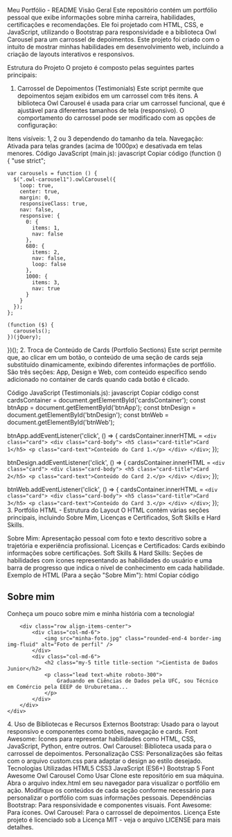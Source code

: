 Meu Portfólio - README
Visão Geral
Este repositório contém um portfólio pessoal que exibe informações sobre minha carreira, habilidades, certificações e recomendações. Ele foi projetado com HTML, CSS, e JavaScript, utilizando o Bootstrap para responsividade e a biblioteca Owl Carousel para um carrossel de depoimentos. Este projeto foi criado com o intuito de mostrar minhas habilidades em desenvolvimento web, incluindo a criação de layouts interativos e responsivos.

Estrutura do Projeto
O projeto é composto pelas seguintes partes principais:

1. Carrossel de Depoimentos (Testimonials)
Este script permite que depoimentos sejam exibidos em um carrossel com três itens. A biblioteca Owl Carousel é usada para criar um carrossel funcional, que é ajustável para diferentes tamanhos de tela (responsivo). O comportamento do carrossel pode ser modificado com as opções de configuração:

Itens visíveis: 1, 2 ou 3 dependendo do tamanho da tela.
Navegação: Ativada para telas grandes (acima de 1000px) e desativada em telas menores.
Código JavaScript (main.js):
javascript
Copiar código
(function () {
    "use strict";
  
    var carousels = function () {
      $(".owl-carousel1").owlCarousel({
        loop: true,
        center: true,
        margin: 0,
        responsiveClass: true,
        nav: false,
        responsive: {
          0: {
            items: 1,
            nav: false
          },
          680: {
            items: 2,
            nav: false,
            loop: false
          },
          1000: {
            items: 3,
            nav: true
          }
        }
      });
    };
  
    (function ($) {
      carousels();
    })(jQuery);
})();
2. Troca de Conteúdo de Cards (Portfolio Sections)
Este script permite que, ao clicar em um botão, o conteúdo de uma seção de cards seja substituído dinamicamente, exibindo diferentes informações de portfólio. São três seções: App, Design e Web, com conteúdo específico sendo adicionado no container de cards quando cada botão é clicado.

Código JavaScript (Testimonials.js):
javascript
Copiar código
const cardsContainer = document.getElementById('cardsContainer');
const btnApp = document.getElementById('btnApp');
const btnDesign = document.getElementById('btnDesign');
const btnWeb = document.getElementById('btnWeb');

btnApp.addEventListener('click', () => {
  cardsContainer.innerHTML = `
    <div class="card">
      <div class="card-body">
        <h5 class="card-title">Card 1</h5>
        <p class="card-text">Conteúdo do Card 1.</p>
      </div>
    </div>
  `;
});

btnDesign.addEventListener('click', () => {
  cardsContainer.innerHTML = `
    <div class="card">
      <div class="card-body">
        <h5 class="card-title">Card 2</h5>
        <p class="card-text">Conteúdo do Card 2.</p>
      </div>
    </div>
  `;
});

btnWeb.addEventListener('click', () => {
  cardsContainer.innerHTML = `
    <div class="card">
      <div class="card-body">
        <h5 class="card-title">Card 3</h5>
        <p class="card-text">Conteúdo do Card 3.</p>
      </div>
    </div>
  `;
});
3. Portfólio HTML - Estrutura do Layout
O HTML contém várias seções principais, incluindo Sobre Mim, Licenças e Certificados, Soft Skills e Hard Skills.

Sobre Mim: Apresentação pessoal com foto e texto descritivo sobre a trajetória e experiência profissional.
Licenças e Certificados: Cards exibindo informações sobre certificações.
Soft Skills & Hard Skills: Seções de habilidades com ícones representando as habilidades do usuário e uma barra de progresso que indica o nível de conhecimento em cada habilidade.
Exemplo de HTML (Para a seção "Sobre Mim"):
html
Copiar código
<section class="mt-2" id="about">
    <div class="container">
        <div class="text-center">
            <h1 class="d-inline-flex title-section underline-text">
                Sobre mim
            </h1>
            <p class="lead text-white roboto-300">
                Conheça um pouco sobre mim e minha história com a tecnologia!
            </p>
        </div>

        <div class="row align-items-center">
            <div class="col-md-6">
                <img src="minha-foto.jpg" class="rounded-end-4 border-img img-fluid" alt="Foto de perfil" />
            </div>
            <div class="col-md-6">
                <h2 class="my-5 title title-section ">Cientista de Dados Junior</h2>
                <p class="lead text-white roboto-300">
                    Graduando em Ciências de Dados pela UFC, sou Técnico em Comércio pela EEEP de Uruburetama...
                </p>
            </div>
        </div>
    </div>
</section>
4. Uso de Bibliotecas e Recursos Externos
Bootstrap: Usado para o layout responsivo e componentes como botões, navegação e cards.
Font Awesome: Ícones para representar habilidades como HTML, CSS, JavaScript, Python, entre outros.
Owl Carousel: Biblioteca usada para o carrossel de depoimentos.
Personalização CSS: Personalizações são feitas com o arquivo custom.css para adaptar o design ao estilo desejado.
Tecnologias Utilizadas
HTML5
CSS3
JavaScript (ES6+)
Bootstrap 5
Font Awesome
Owl Carousel
Como Usar
Clone este repositório em sua máquina.
Abra o arquivo index.html em seu navegador para visualizar o portfólio em ação.
Modifique os conteúdos de cada seção conforme necessário para personalizar o portfólio com suas informações pessoais.
Dependências
Bootstrap: Para responsividade e componentes visuais.
Font Awesome: Para ícones.
Owl Carousel: Para o carrossel de depoimentos.
Licença
Este projeto é licenciado sob a Licença MIT - veja o arquivo LICENSE para mais detalhes.

